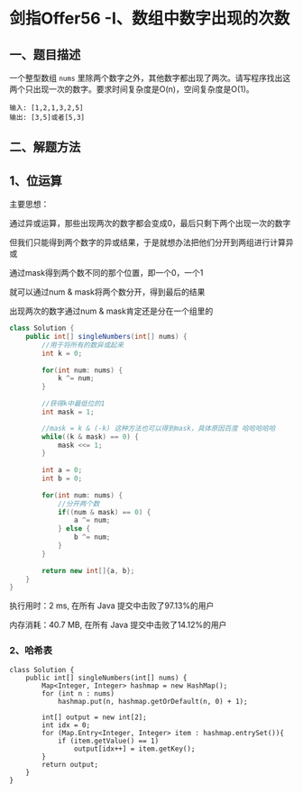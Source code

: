 # 剑指Offer56 -I、数组中数字出现的次数

## 一、题目描述

一个整型数组 `nums` 里除两个数字之外，其他数字都出现了两次。请写程序找出这两个只出现一次的数字。要求时间复杂度是O(n)，空间复杂度是O(1)。



```
输入: [1,2,1,3,2,5]
输出: [3,5]或者[5,3]
```





## 二、解题方法

## 1、位运算

主要思想：

通过异或运算，那些出现两次的数字都会变成0，最后只剩下两个出现一次的数字

但我们只能得到两个数字的异或结果，于是就想办法把他们分开到两组进行计算异或

通过mask得到两个数不同的那个位置，即一个0，一个1

就可以通过num & mask将两个数分开，得到最后的结果

出现两次的数字通过num & mask肯定还是分在一个组里的

```java
class Solution {
    public int[] singleNumbers(int[] nums) {
        //用于将所有的数异或起来
        int k = 0;
        
        for(int num: nums) {
            k ^= num;
        }
        
        //获得k中最低位的1
        int mask = 1;

        //mask = k & (-k) 这种方法也可以得到mask，具体原因百度 哈哈哈哈哈
        while((k & mask) == 0) {
            mask <<= 1;
        }
        
        int a = 0;
        int b = 0;
        
        for(int num: nums) {
            //分开两个数
            if((num & mask) == 0) {
                a ^= num;
            } else {
                b ^= num;
            }
        }
        
        return new int[]{a, b};
    }
}
```

执行用时：2 ms, 在所有 Java 提交中击败了97.13%的用户

内存消耗：40.7 MB, 在所有 Java 提交中击败了14.12%的用户





### 2、哈希表

```
class Solution {
    public int[] singleNumbers(int[] nums) {
        Map<Integer, Integer> hashmap = new HashMap();
        for (int n : nums)
            hashmap.put(n, hashmap.getOrDefault(n, 0) + 1);

        int[] output = new int[2];
        int idx = 0;
        for (Map.Entry<Integer, Integer> item : hashmap.entrySet()){
            if (item.getValue() == 1)
                output[idx++] = item.getKey();
        }
        return output;
    }
}
```



